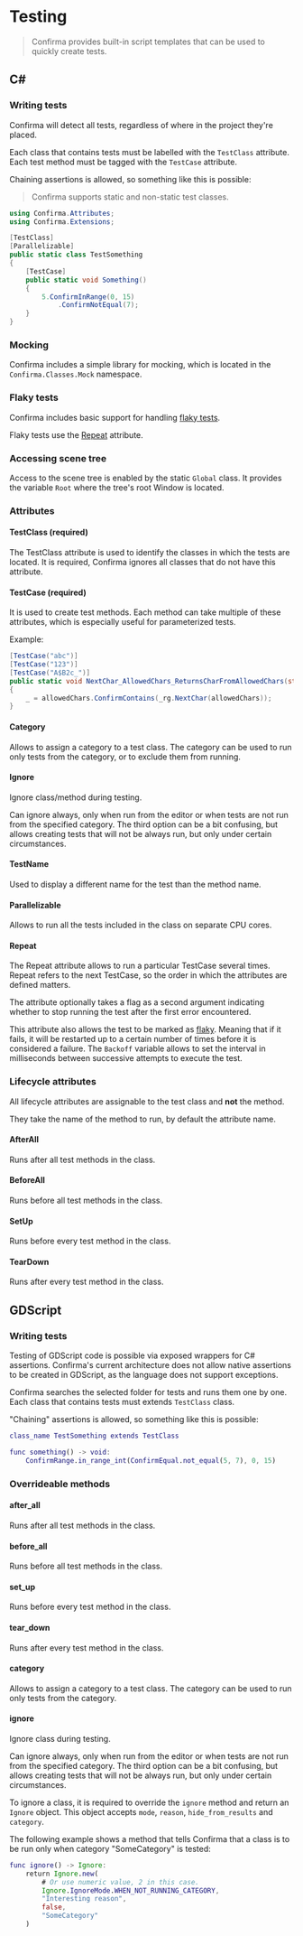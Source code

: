 # Testing

> Confirma provides built-in script templates that can be used
to quickly create tests.

## C#

### Writing tests

Confirma will detect all tests,
regardless of where in the project they're placed.

Each class that contains tests must be labelled with the `TestClass` attribute.
Each test method must be tagged with the `TestCase` attribute.

Chaining assertions is allowed, so something like this is possible:

> Confirma supports static and non-static test classes.

```cs
using Confirma.Attributes;
using Confirma.Extensions;

[TestClass]
[Parallelizable]
public static class TestSomething
{
    [TestCase]
    public static void Something()
    {
        5.ConfirmInRange(0, 15)
            .ConfirmNotEqual(7);
    }
}
```

### Mocking

Confirma includes a simple library for mocking,
which is located in the `Confirma.Classes.Mock` namespace.

### Flaky tests

Confirma includes basic support for handling
[flaky tests](https://www.lambdatest.com/learning-hub/flaky-test).

Flaky tests use the [Repeat](#repeat) attribute.

### Accessing scene tree

Access to the scene tree is enabled by the static `Global` class.
It provides the variable `Root` where the tree's root Window is located.

### Attributes

#### TestClass (required)

The TestClass attribute is used to identify the classes
in which the tests are located.
It is required, Confirma ignores all classes that do not have this attribute.

#### TestCase (required)

It is used to create test methods.
Each method can take multiple of these attributes,
which is especially useful for parameterized tests.

Example:

```cs
[TestCase("abc")]
[TestCase("123")]
[TestCase("A$B2c_")]
public static void NextChar_AllowedChars_ReturnsCharFromAllowedChars(string allowedChars)
{
    _ = allowedChars.ConfirmContains(_rg.NextChar(allowedChars));
}
```

#### Category

Allows to assign a category to a test class.
The category can be used to run only tests from the category,
or to exclude them from running.

#### Ignore

Ignore class/method during testing.

Can ignore always, only when run from the editor
or when tests are not run from the specified category.
The third option can be a bit confusing,
but allows creating tests that will not be always run,
but only under certain circumstances.

#### TestName

Used to display a different name for the test than the method name.

#### Parallelizable

Allows to run all the tests included in the class on separate CPU cores.

#### Repeat

The Repeat attribute allows to run a particular TestCase several times.
Repeat refers to the next TestCase,
so the order in which the attributes are defined matters.

The attribute optionally takes a flag as a second argument
indicating whether to stop running the test after the first error encountered.

This attribute also allows the test to be marked as [flaky](#flaky-tests).
Meaning that if it fails, it will be restarted up to a certain number of times
before it is considered a failure.
The `Backoff` variable allows to set the interval in milliseconds between
successive attempts to execute the test.

### Lifecycle attributes

All lifecycle attributes are assignable to the test class
and **not** the method.

They take the name of the method to run, by default the attribute name.

#### AfterAll

Runs after all test methods in the class.

#### BeforeAll

Runs before all test methods in the class.

#### SetUp

Runs before every test method in the class.

#### TearDown

Runs after every test method in the class.

## GDScript

### Writing tests

Testing of GDScript code is possible via exposed wrappers for C# assertions.
Confirma's current architecture does not allow native assertions
to be created in GDScript, as the language does not support exceptions.

Confirma searches the selected folder for tests and runs them one by one.
Each class that contains tests must extends `TestClass` class.

"Chaining" assertions is allowed, so something like this is possible:

```gd
class_name TestSomething extends TestClass

func something() -> void:
	ConfirmRange.in_range_int(ConfirmEqual.not_equal(5, 7), 0, 15)
```

### Overrideable methods

#### after_all

Runs after all test methods in the class.

#### before_all

Runs before all test methods in the class.

#### set_up

Runs before every test method in the class.

#### tear_down

Runs after every test method in the class.

#### category

Allows to assign a category to a test class.
The category can be used to run only tests from the category.

#### ignore

Ignore class during testing.

Can ignore always, only when run from the editor
or when tests are not run from the specified category.
The third option can be a bit confusing,
but allows creating tests that will not be always run,
but only under certain circumstances.

To ignore a class, it is required to override the `ignore` method
and return an `Ignore` object.
This object accepts `mode`, `reason`, `hide_from_results` and `category`.

The following example shows a method that tells Confirma
that a class is to be run only when category "SomeCategory" is tested:

```gd
func ignore() -> Ignore:
	return Ignore.new(
		# Or use numeric value, 2 in this case.
		Ignore.IgnoreMode.WHEN_NOT_RUNNING_CATEGORY,
		"Interesting reason",
		false,
		"SomeCategory"
	)
```
